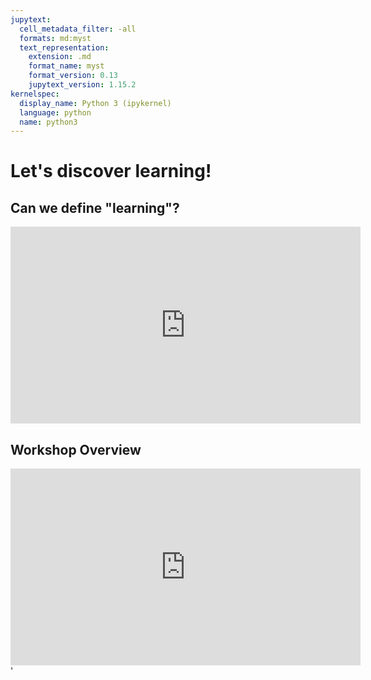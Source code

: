 ```yaml
---
jupytext:
  cell_metadata_filter: -all
  formats: md:myst
  text_representation:
    extension: .md
    format_name: myst
    format_version: 0.13
    jupytext_version: 1.15.2
kernelspec:
  display_name: Python 3 (ipykernel)
  language: python
  name: python3
---
```



# Let's discover learning!

## Can we define "learning"?

<iframe width="560" height="315" src="https://www.youtube.com/embed/Eu7jxJgcbrs?si=O_k1OFP-8FFWQq-x" title="YouTube video player" frameborder="0" allow="accelerometer; autoplay; clipboard-write; encrypted-media; gyroscope; picture-in-picture; web-share" allowfullscreen></iframe>


## Workshop Overview
<iframe width="560" height="315" src="https://www.youtube.com/embed/XzzE6A6qMWs?si=xOjXHwj1sj8BtRuf" title="YouTube video player" frameborder="0" allow="accelerometer; autoplay; clipboard-write; encrypted-media; gyroscope; picture-in-picture; web-share" allowfullscreen></iframe>'

